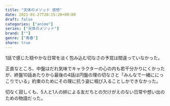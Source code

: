 ```yaml
---
title: "天体のメソッド 感想"
date: 2021-01-27T20:15:20+09:00
draft: false
categories: ["anime"]
series: ["天体のメソッド"]
brand: [""]
genre: ["青春"]
share: true
---
```

1話で感じた穏やかな日常を淡く包み込む切なさの予覚は間違っていなかった。  

正直なところ、中盤はだれ気味でキャラクターの心の内も若干分かりにくかったが、終盤10話あたりから最後の4話は円盤の理の切なさと「みんなで一緒ににっこりでいる」約束のためにその理に抗う姿に咽び入ることしかできなかった。  

切なく寂しくも、5人と1人の絆による友だちとの欠けがえのない日常や想い出のための物語だった。
